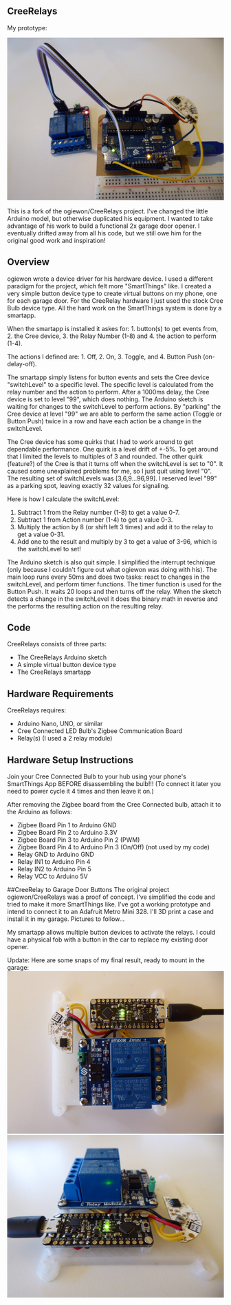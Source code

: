 ## CreeRelays
My prototype:

![screenshot](https://github.com/dzelenka/CreeRelays/blob/master/P1000969.JPG)

This is a fork of the ogiewon/CreeRelays project. I've changed the little Arduino model, but otherwise duplicated his equipment. I wanted to take advantage of his work to build a functional 2x garage door opener. I eventually drifted away from all his code, but we still owe him for the original good work and inspiration!

## Overview
ogiewon wrote a device driver for his hardware device. I used a different paradigm for the project, which felt more "SmartThings" like. I created a very simple button device type to create virtual buttons on my phone, one for each garage door. For the CreeRelay hardware I just used the stock Cree Bulb device type. All the hard work on the SmartThings system is done by a smartapp. 

When the smartapp is installed it askes for: 1. button(s) to get events from, 2. the Cree device, 3. the Relay Number (1-8) and 4. the action to perform (1-4).

The actions I defined are: 1. Off, 2. On, 3. Toggle, and 4. Button Push (on-delay-off).

The smartapp simply listens for button events and sets the Cree device "switchLevel" to a specific level. The specific level is calculated from the relay number and the action to perform. After a 1000ms delay, the Cree device is set to level "99", which does nothing. The Arduino sketch is waiting for changes to the switchLevel to perform actions. By "parking" the Cree device at level "99" we are able to perform the same action (Toggle or Button Push) twice in a row and have each action be a change in the switchLevel. 

The Cree device has some quirks that I had to work around to get dependable performance. One quirk is a level drift of +-5%. To get around that I limited the levels to multiples of 3 and rounded. The other quirk (feature?) of the Cree is that it turns off when the switchLevel is set to "0". It caused some unexplained problems for me, so I just quit using level "0". The resulting set of switchLevels was [3,6,9...96,99]. I reserved level "99" as a parking spot, leaving exactly 32 values for signaling.

Here is how I calculate the switchLevel:
   1. Subtract 1 from the Relay number (1-8) to get a value 0-7.
   2. Subtract 1 from Action number (1-4) to get a value 0-3.
   3. Multiply the action by 8 (or shift left 3 times) and add it to the relay to get a value 0-31.
   4. Add one to the result and multiply by 3 to get a value of 3-96, which is the switchLevel to set!

The Arduino sketch is also quit simple. I simplified the interrupt technique (only because I couldn't figure out what ogiewon was doing with his). The main loop runs every 50ms and does two tasks: react to changes in the switchLevel, and perform timer functions. The timer function is used for the Button Push. It waits 20 loops and then turns off the relay. When the sketch detects a change in the switchLevel it does the binary math in reverse and the performs the resulting action on the resulting relay.

## Code
CreeRelays consists of three parts:
- The CreeRelays Arduino sketch
- A simple virtual button device type
- The CreeRelays smartapp

## Hardware Requirements
CreeRelays requires:
- Arduino Nano, UNO, or similar
- Cree Connected LED Bulb's Zigbee Communication Board
- Relay(s) (I used a 2 relay module)

## Hardware Setup Instructions
Join your Cree Connected Bulb to your hub using your phone's SmartThings App BEFORE disassembling the bulb!!! (To connect it later you need to power cycle it 4 times and then leave it on.)

After removing the Zigbee board from the Cree Connected bulb, attach it to the Arduino as follows:
 - Zigbee Board Pin 1 to Arduino GND
 - Zigbee Board Pin 2 to Arduino 3.3V
 - Zigbee Board Pin 3 to Arduino Pin 2 (PWM)
 - Zigbee Board Pin 4 to Arduino Pin 3 (On/Off) (not used by my code)
 - Relay GND to Arduino GND
 - Relay IN1 to Arduino Pin 4
 - Relay IN2 to Arduino Pin 5
 - Relay VCC to Arduino 5V
  
##CreeRelay to Garage Door Buttons
The original project ogiewon/CreeRelays was a proof of concept. I've simplified the code and tried to make it more SmartThings like. I've got a working prototype and intend to connect it to an Adafruit Metro Mini 328. I'll 3D print a case and install it in my garage. Pictures to follow...

My smartapp allows multiple button devices to activate the relays. I could have a physical fob with a button in the car to replace my existing door opener. 

Update: Here are some snaps of my final result, ready to mount in the garage:
![screenshot](https://github.com/dzelenka/CreeRelays/blob/master/P1000970.JPG)
![screenshot](https://github.com/dzelenka/CreeRelays/blob/master/P1000971.JPG)

